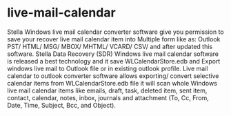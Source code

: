 # live-mail-calendar
Stella Windows live mail calendar converter software give you permission to save your recover live mail calendar item into Multiple form like as: Outlook PST/ HTML/ MSG/ MBOX/ MHTML/ VCARD/ CSV/ and after updated this software. Stella Data Recovery (SDR) Windows live mail calendar software is released a best technology and it save WLCalendarStore.edb and Export windows live mail to Outlook file or in existing outlook profile. Live mail calendar to outlook converter software allows exporting/ convert selective calendar items from WLCalendarStore.edb file it will scan whole Windows live mail calendar items like emails, draft, task, deleted item, sent item, contact, calendar, notes, inbox, journals and attachment (To, Cc, From, Date, Time, Subject, Bcc, and Object).
